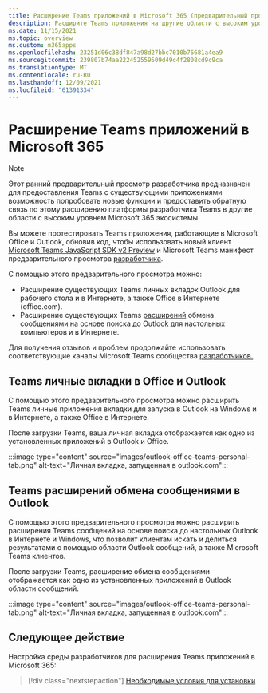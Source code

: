 ```yaml
---
title: Расширение Teams приложений в Microsoft 365 (предварительный просмотр)
description: Расширите Teams приложения на другие области с высоким уровнем Microsoft 365
ms.date: 11/15/2021
ms.topic: overview
ms.custom: m365apps
ms.openlocfilehash: 23251d06c38df847a98d27bbc7010b76681a4ea9
ms.sourcegitcommit: 239807b74aa222452559509d49c4f2808cd9c9ca
ms.translationtype: MT
ms.contentlocale: ru-RU
ms.lasthandoff: 12/09/2021
ms.locfileid: "61391334"
---
```

# <a name="extend-teams-apps-across-microsoft-365"></a>Расширение Teams приложений в Microsoft 365

> [!NOTE]
> Этот ранний предварительный просмотр разработчика предназначен для предоставления Teams с существующими приложениями возможность попробовать новые функции и предоставить обратную связь по этому расширению платформы разработчика Teams в другие области с высоким уровнем Microsoft 365 экосистемы. [](/microsoftteams/platform/feedback)

Вы можете протестировать Teams приложения, работающие в Microsoft Office и Outlook, обновив код, чтобы использовать новый клиент [Microsoft Teams JavaScript SDK v2 Preview](using-teams-client-sdk-preview.md) и Microsoft Teams манифест предварительного просмотра [разработчика](../resources/schema/manifest-schema-dev-preview.md).

С помощью этого предварительного просмотра можно:

- Расширение существующих Teams [](/microsoftteams/platform/tabs/how-to/create-personal-tab) личных вкладок Outlook для рабочего стола и в Интернете, а также Office в Интернете (office.com).
- Расширение существующих Teams [расширений](/microsoftteams/platform/messaging-extensions/how-to/search-commands/define-search-command) обмена сообщениями на основе поиска до Outlook для настольных компьютеров и в Интернете.

Для получения отзывов и проблем продолжайте использовать соответствующие каналы Microsoft Teams сообщества [разработчиков.](/microsoftteams/platform/feedback)

## <a name="teams-personal-tabs-in-office-and-outlook"></a>Teams личные вкладки в Office и Outlook

С помощью этого предварительного просмотра можно расширить Teams личные приложения вкладки для запуска в Outlook на Windows и в Интернете, а также Office в Интернете.

После загрузки Teams, ваша личная вкладка отображается как одно из установленных приложений в Outlook и Office.

:::image type="content" source="images/outlook-office-teams-personal-tab.png" alt-text="Личная вкладка, запущенная в outlook.com":::

## <a name="teams-messaging-extensions-in-outlook"></a>Teams расширений обмена сообщениями в Outlook

С помощью этого предварительного просмотра можно расширить расширения Teams сообщений на основе поиска до настольных Outlook в Интернете и Windows, что позволит клиентам искать и делиться результатами с помощью области Outlook сообщений, а также Microsoft Teams клиентов.

После загрузки Teams, расширение обмена сообщениями отображается как одно из установленных приложений в Outlook области сообщений.

:::image type="content" source="images/outlook-office-teams-personal-tab.png" alt-text="Личная вкладка, запущенная в outlook.com":::

## <a name="next-step"></a>Следующее действие

Настройка среды разработчиков для расширения Teams приложений в Microsoft 365:

> [!div class="nextstepaction"]
> [Необходимые условия для установки](prerequisites.md)
